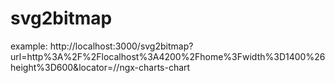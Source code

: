 # svg2bitmap

example: http://localhost:3000/svg2bitmap?url=http%3A%2F%2Flocalhost%3A4200%2Fhome%3Fwidth%3D1400%26height%3D600&locator=//ngx-charts-chart